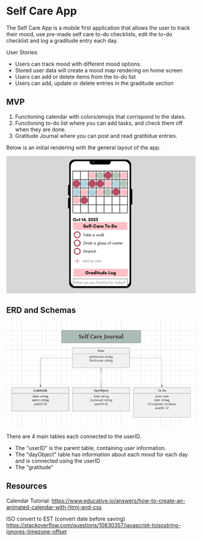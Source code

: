 # Self Care App

The Self Care App is a mobile first application that allows the user to track their mood, use pre-made self care to-do checklists, edit the to-do checklist and log a graditude entry each day.

User Stories:
- Users can track mood with different mood options.
- Stored user data will create a mood map rendering on home screen
- Users can add or delete items from the to-do list
- Users can add, update or delete entries in the graditude section

## MVP

1. Functioning calendar with colors/emojis that corrispond to the dates.
2. Functioning to-do list where you can add tasks, and check them off when they are done.
3. Gratitude Journal where you can post and read gratitidue entries.

Below is an initial rendering with the general layout of the app.

![Rendering of an iPhone with Self Care App](./assets/phonescreen-app.png)


## ERD and Schemas

![ERD](./assets/ERD3.png)

There are 4 main tables each connected to the userID.
- The "userID" is the parent table, containing user information.
- The "dayObject" table has information about each mood for each day and is connected using the userID
- The "gratitude" 

## Resources

Calendar Tutorial:
https://www.educative.io/answers/how-to-create-an-animated-calendar-with-html-and-css

ISO convert to EST (convert date before saving)
https://stackoverflow.com/questions/10830357/javascript-toisostring-ignores-timezone-offset